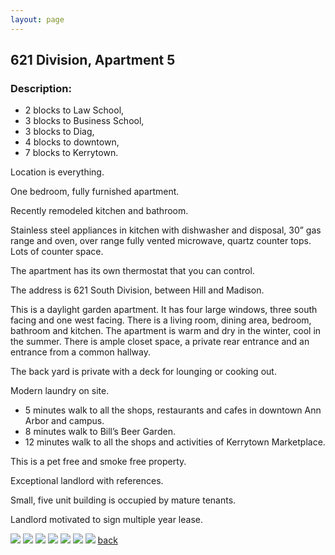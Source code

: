 ```yaml
---
layout: page
---
```


## 621 Division, Apartment 5
### Description:


* 2 blocks to Law School,
* 3 blocks to Business School,
* 3 blocks to Diag,
* 4 blocks to downtown,
* 7 blocks to Kerrytown.

Location is everything.

One bedroom, fully furnished apartment.

Recently remodeled kitchen and bathroom. 

Stainless steel appliances in kitchen with dishwasher and disposal, 30” gas range and oven, over range fully vented microwave, quartz counter tops.  Lots of counter space.

The apartment has its own thermostat that you can control.  

The address is 621 South Division, between Hill and Madison. 

This is a daylight garden apartment.  It has four large windows, three south facing and one west facing.  There is a living room, dining area, bedroom, bathroom and kitchen.  The apartment is warm and dry in the winter, cool in the summer.  There is ample closet space, a private rear entrance and an entrance from a common hallway.  

The back yard is private with a deck for lounging or cooking out.  

Modern laundry on site. 

* 5 minutes walk to all the shops, restaurants and cafes in downtown Ann Arbor and campus.  
* 8 minutes walk to Bill’s Beer Garden.
* 12 minutes walk to all the shops and activities of Kerrytown Marketplace.

This is a pet free and smoke free property.  

Exceptional landlord with references. 

Small, five unit building is occupied by mature tenants.

Landlord motivated to sign multiple year lease.  


![](/assets/images/621division/621apt5pic5.jpg)
![](/assets/images/621division/621apt5pic6.jpg)
![](/assets/images/621division/621apt5pic7.jpg)
![](/assets/images/621division/621apt5pic8.jpg)
![](/assets/images/621division/621apt5pic1.jpg)
![](/assets/images/621division/621apt5pic3.jpg)
![](/assets/images/621division/621apt5pic4.jpg)
[back](/)
